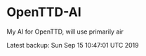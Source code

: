 # OpenTTD-AI
My AI for OpenTTD, will use primarily air

Latest backup: Sun Sep 15 10:47:01 UTC 2019
